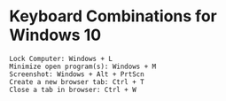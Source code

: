 # Keyboard Combinations for Windows 10

    Lock Computer: Windows + L
    Minimize open program(s): Windows + M
    Screenshot: Windows + Alt + PrtScn
    Create a new browser tab: Ctrl + T
    Close a tab in browser: Ctrl + W
